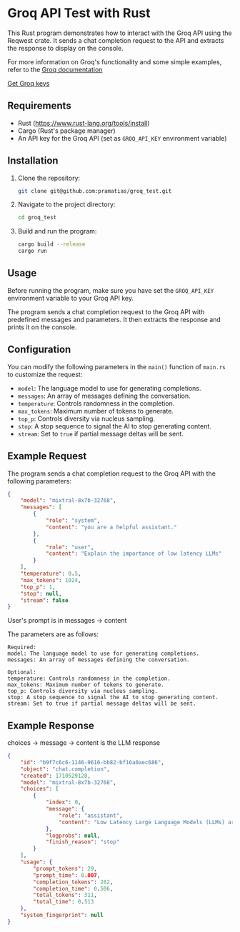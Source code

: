 # Groq API Test with Rust

This Rust program demonstrates how to interact with the Groq API using the
Reqwest crate. It sends a chat completion request to the API and extracts the
response to display on the console.

For more information on Groq's functionality and some simple examples, refer to
the [Groq documentation](https://console.groq.com/docs/text-chat)

[Get Groq keys](https://console.groq.com/keys)

## Requirements

- Rust (https://www.rust-lang.org/tools/install)
- Cargo (Rust's package manager)
- An API key for the Groq API (set as `GROQ_API_KEY` environment variable)

## Installation

1. Clone the repository:

    ```bash
    git clone git@github.com:pramatias/groq_test.git
    ```

2. Navigate to the project directory:

    ```bash
    cd groq_test
    ```

3. Build and run the program:

    ```bash
    cargo build --release
    cargo run
    ```

## Usage

Before running the program, make sure you have set the `GROQ_API_KEY`
environment variable to your Groq API key.

The program sends a chat completion request to the Groq API with predefined
messages and parameters. It then extracts the response and prints it on the
console.

## Configuration

You can modify the following parameters in the `main()` function of `main.rs` to
customize the request:

- `model`: The language model to use for generating completions.
- `messages`: An array of messages defining the conversation.
- `temperature`: Controls randomness in the completion.
- `max_tokens`: Maximum number of tokens to generate.
- `top_p`: Controls diversity via nucleus sampling.
- `stop`: A stop sequence to signal the AI to stop generating content.
- `stream`: Set to `true` if partial message deltas will be sent.

## Example Request

The program sends a chat completion request to the Groq API with the following parameters:

```json
{
    "model": "mixtral-8x7b-32768",
    "messages": [
        {
            "role": "system",
            "content": "you are a helpful assistant."
        },
        {
            "role": "user",
            "content": "Explain the importance of low latency LLMs"
        }
    ],
    "temperature": 0.5,
    "max_tokens": 1024,
    "top_p": 1,
    "stop": null,
    "stream": false
}

```
User's prompt is in messages -> content

The parameters are as follows:

    Required:
    model: The language model to use for generating completions.
    messages: An array of messages defining the conversation.
    
    Optional:
    temperature: Controls randomness in the completion.
    max_tokens: Maximum number of tokens to generate.
    top_p: Controls diversity via nucleus sampling.
    stop: A stop sequence to signal the AI to stop generating content.
    stream: Set to true if partial message deltas will be sent.


## Example Response
choices -> message -> content is the LLM response 

```json
{
    "id": "b9f7c6c6-1146-9616-bb82-bf16a0aec686",
    "object": "chat.completion",
    "created": 1710529128,
    "model": "mixtral-8x7b-32768",
    "choices": [
        {
            "index": 0,
            "message": {
                "role": "assistant",
                "content": "Low Latency Large Language Models (LLMs) are critical..."
            },
            "logprobs": null,
            "finish_reason": "stop"
        }
    ],
    "usage": {
        "prompt_tokens": 29,
        "prompt_time": 0.007,
        "completion_tokens": 282,
        "completion_time": 0.506,
        "total_tokens": 311,
        "total_time": 0.513
    },
    "system_fingerprint": null
}

```

